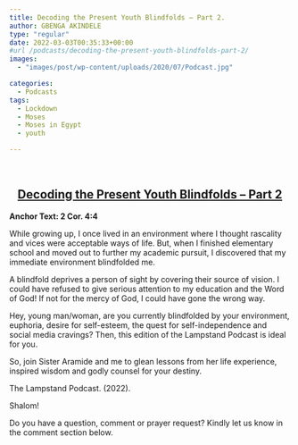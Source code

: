 ```yaml
---
title: Decoding the Present Youth Blindfolds – Part 2.
author: GBENGA AKINDELE
type: "regular"
date: 2022-03-03T00:35:33+00:00
#url /podcasts/decoding-the-present-youth-blindfolds-part-2/
images: 
  - "images/post/wp-content/uploads/2020/07/Podcast.jpg"

categories:
  - Podcasts
tags:
  - Lockdown
  - Moses
  - Moses in Egypt
  - youth

---
```

&nbsp;

<h2 style="text-align: center;">
  <strong><u>Decoding the Present Youth Blindfolds – Part 2</u></strong>
</h2>

**Anchor Text: 2 Cor. 4:4**

While growing up, I once lived in an environment where I thought rascality and vices were acceptable ways of life. But, when I finished elementary school and moved out to further my academic pursuit, I discovered that my immediate environment blindfolded me.

A blindfold deprives a person of sight by covering their source of vision. I could have refused to give serious attention to my education and the Word of God! If not for the mercy of God, I could have gone the wrong way.

Hey, young man/woman, are you currently blindfolded by your environment, euphoria, desire for self-esteem, the quest for self-independence and social media cravings? Then, this edition of the Lampstand Podcast is ideal for you.

So, join Sister Aramide and me to glean lessons from her life experience, inspired wisdom and godly counsel for your destiny.

The Lampstand Podcast. (2022).

Shalom!

Do you have a question, comment or prayer request? Kindly let us know in the comment section below.
